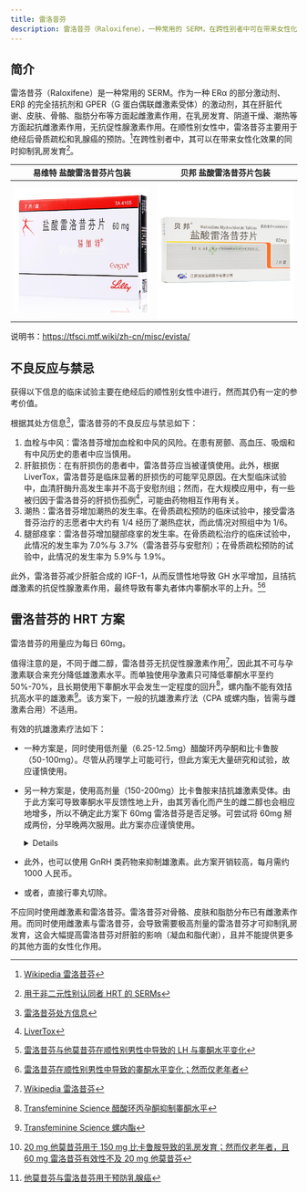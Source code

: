 ```yaml
---
title: 雷洛昔芬
description: 雷洛昔芬（Raloxifene），一种常用的 SERM，在跨性别者中可在带来女性化效果的同时抑制乳房发育。
---
```


## 简介

雷洛昔芬（Raloxifene）是一种常用的 SERM。作为一种 ER&alpha; 的部分激动剂、ER&beta; 的完全拮抗剂和 GPER（G 蛋白偶联雌激素受体）的激动剂，其在肝脏代谢、皮肤、骨骼、脂肪分布等方面起雌激素作用，在乳房发育、阴道干燥、潮热等方面起抗雌激素作用，无抗促性腺激素作用。在顺性别女性中，雷洛昔芬主要用于绝经后骨质疏松和乳腺癌的预防。[^4]在跨性别者中，其可以在带来女性化效果的同时抑制乳房发育[^3]。

| 易维特 盐酸雷洛昔芬片包装 | 贝邦 盐酸雷洛昔芬片包装 |
|:--:|:--:|
| ![易维特](evista-cn.jpg) | ![贝邦](beibang.jpg) |

说明书：<https://tfsci.mtf.wiki/zh-cn/misc/evista/>

## 不良反应与禁忌
获得以下信息的临床试验主要在绝经后的顺性别女性中进行，然而其仍有一定的参考价值。

根据其处方信息[^9]，雷洛昔芬的不良反应与禁忌如下：
1. 血栓与中风：雷洛昔芬增加血栓和中风的风险。在患有房颤、高血压、吸烟和有中风历史的患者中应当慎用。
1. 肝脏损伤：在有肝损伤的患者中，雷洛昔芬应当被谨慎使用。此外，根据 LiverTox，雷洛昔芬是临床显著的肝损伤的可能罕见原因。在大型临床试验中，血清肝酶升高发生率并不高于安慰剂组；然而，在大规模应用中，有一些被归因于雷洛昔芬的肝损伤孤例[^10]，可能由药物相互作用有关。
1. 潮热：雷洛昔芬增加潮热的发生率。在骨质疏松预防的临床试验中，接受雷洛昔芬治疗的志愿者中大约有 1/4 经历了潮热症状，而此情况对照组中为 1/6。
1. 腿部痉挛：雷洛昔芬增加腿部痉挛的发生率。在骨质疏松治疗的临床试验中，此情况的发生率为 7.0%与 3.7%（雷洛昔芬与安慰剂）；在骨质疏松预防的试验中，此情况的发生率为 5.9%与 1.9%。
<!-- 1. 药物相互作用：**TODO** -->

此外，雷洛昔芬减少肝脏合成的 IGF-1，从而反馈性地导致 GH 水平增加，且拮抗雌激素的抗促性腺激素作用，最终导致有睾丸者体内睾酮水平的上升。[^1][^2]

## 雷洛昔芬的 HRT 方案

雷洛昔芬的用量应为每日 60mg。

值得注意的是，不同于雌二醇，雷洛昔芬无抗促性腺激素作用[^4]，因此其不可与孕激素联合来充分降低雄激素水平。而单独使用孕激素只可降低睾酮水平至约 50%-70%，且长期使用下睾酮水平会发生一定程度的回升[^6]，螺内酯不能有效拮抗高水平的雄激素[^7]。该方案下，一般的抗雄激素疗法（CPA 或螺内酯，皆需与雌激素合用）不适用。

有效的抗雄激素疗法如下：
* 一种方案是，同时使用低剂量（6.25-12.5mg）醋酸环丙孕酮和比卡鲁胺（50-100mg）。尽管从药理学上可能可行，但此方案无大量研究和试验，故应谨慎使用。
* 另一种方案是，使用高剂量（150-200mg）比卡鲁胺来拮抗雄激素受体。由于此方案可导致睾酮水平反馈性地上升，由其芳香化而产生的雌二醇也会相应地增多，所以不确定此方案下 60mg 雷洛昔芬是否足够。可尝试将 60mg 掰成两份，分早晚两次服用。此方案亦应谨慎使用。<details>一项在患有前列腺癌的老年男性中进行的研究显示，20mg 的他莫昔芬只能阻止大部分的大剂量比卡鲁胺所致的乳房发育[^5]。然而研究中的志愿者主要为老年男性，这意味着他们具有更低的性激素水平，且根据研究，对于乳腺癌的预防，60mg 的雷洛昔芬弱于 20mg 的他莫昔芬[^8]。</details>

* 此外，也可以使用 GnRH 类药物来抑制雄激素。此方案开销较高，每月需约 1000 人民币。
* 或者，直接行睾丸切除。

不应同时使用雌激素和雷洛昔芬。雷洛昔芬对骨骼、皮肤和脂肪分布已有雌激素作用。而同时使用雌激素与雷洛昔芬，会导致需要极高剂量的雷洛昔芬才可抑制乳房发育，这会大幅提高雷洛昔芬对肝脏的影响（凝血和脂代谢），且并不能提供更多的其他方面的女性化作用。

[^1]: [雷洛昔芬与他莫昔芬在顺性别男性中导致的 LH 与睾酮水平变化](https://www.fertstert.org/article/S0015-0282(08)01280-6/fulltext)
[^2]: [雷洛昔芬在顺性别男性中导致的睾酮水平变化；然而仅老年者](https://academic.oup.com/ejendo/article/150/4/539/6694331)
[^3]: [用于非二元性别认同者 HRT 的 SERMs](https://www.ncbi.nlm.nih.gov/pmc/articles/PMC8253879/)
[^4]: [Wikipedia 雷洛昔芬](https://en.wikipedia.org/wiki/Raloxifene)
[^5]: [20 mg 他莫昔芬用于 150 mg 比卡鲁胺导致的乳房发育；然而仅老年者，且 60 mg 雷洛昔芬有效性不及 20 mg 他莫昔芬](https://doi.org/10.1200/jco.2005.12.013)
[^6]: [Transfeminine Science 醋酸环丙孕酮抑制睾酮水平](https://tfsci.mtf.wiki/zh-cn/articles/cpa-dosage/)
[^7]: [Transfeminine Science 螺内酯](https://tfsci.mtf.wiki/zh-cn/articles/spiro-testosterone/)
[^8]: [他莫昔芬与雷洛昔芬用于预防乳腺癌](https://www.ncbi.nlm.nih.gov/pmc/articles/PMC5110043/)
[^9]: [雷洛昔芬处方信息](https://www.accessdata.fda.gov/drugsatfda_docs/label/2018/020815s034lbl.pdf)
[^10]: [LiverTox](https://www.ncbi.nlm.nih.gov/books/NBK548475/)
